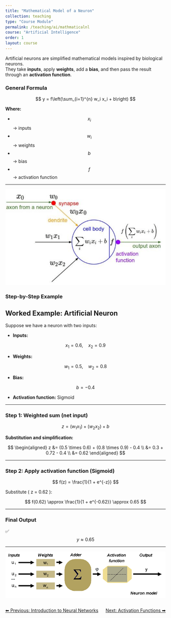 ```yaml
---
title: "Mathematical Model of a Neuron"
collection: teaching
type: "Course Module"
permalink: /teaching/ai/mathmaticalnl
course: "Artificial Intelligence"
order: 1
layout: course
---
```



Artificial neurons are simplified mathematical models inspired by biological neurons.  
They take **inputs**, apply **weights**, add a **bias**, and then pass the result through an **activation function**.

### General Formula

$$
y = f\left(\sum_{i=1}^{n} w_i x_i + b\right)
$$

**Where:**
- $$ x_i $$ → inputs  
- $$ w_i $$ → weights  
- $$ b $$ → bias  
- $$ f $$ → activation function  

---
![General Formula](/images/ai3.png)


### Step-by-Step Example
## Worked Example: Artificial Neuron

Suppose we have a neuron with two inputs:

- **Inputs:**

$$
x_1 = 0.6, \quad x_2 = 0.9
$$

- **Weights:**

$$
w_1 = 0.5, \quad w_2 = 0.8
$$

- **Bias:**

$$
b = -0.4
$$

- **Activation function:** Sigmoid

---

### Step 1: Weighted sum (net input)

$$
z = (w_1 x_1) + (w_2 x_2) + b
$$

**Substitution and simplification:**

$$
\begin{aligned}
z &= (0.5 \times 0.6) + (0.8 \times 0.9) - 0.4 \\
  &= 0.3 + 0.72 - 0.4 \\
  &= 0.62
\end{aligned}
$$

---

### Step 2: Apply activation function (Sigmoid)

$$
f(z) = \frac{1}{1 + e^{-z}}
$$

Substitute \( z = 0.62 \):

$$
f(0.62) \approx \frac{1}{1 + e^{-0.62}} \approx 0.65
$$

---

### Final Output
✅
$$
y \approx 0.65
$$

---


![Artificial Neuron Model](/images/ai4.png)



<div class="lesson-nav" style="display:flex; justify-content:space-between; margin-top:2em;">
  <a class="btn btn--inverse" href="{{ '/teaching/ai/introduction' | relative_url }}">⬅︎ Previous: Introduction to Neural Networks </a>
  <a class="btn btn--primary" href="{{ '/teaching/ai/activation-functions' | relative_url }}">Next: Activation Functions ➡︎</a>
</div>